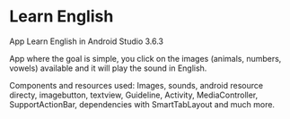 # Learn English
App Learn English in Android Studio 3.6.3

App where the goal is simple, you click on the images (animals, numbers, vowels) available and it will play the sound in English.

Components and resources used: Images, sounds, android resource directy, imagebutton, textview, Guideline, Activity, MediaController, SupportActionBar, dependencies with SmartTabLayout and much more.
